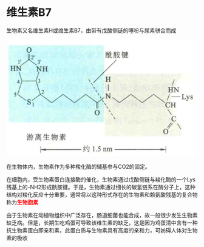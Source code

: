 # 维生素B7

生物素又名维生素H或维生素B7，由带有戊酸侧链的噻吩与尿素骈合而成

![](1.7.png)

在生物体内，生物素作为多种羧化酶的辅基参与CO2的固定。

在细胞内，受生物素蛋白连接酶的催化，生物素通过戊酸侧链与羧化酶的一个Lys残基上的-NH2形成酰胺键。于是，生物素通过细长的碳氢链系在酶分子上，这种结构对羧化反应十分重要，通常将以这种形式存在的生物素和赖氨酸残基的复合物称为<font color="Red">**生物胞素**</font>

由于生物素在动植物组织中广泛存在，肠道细菌也能合成，故一般很少发生生物素缺乏病。但是，长期生吃鸡蛋可导致该维生素的缺乏，这是因为鸡蛋清中含有一种抗生物素蛋白即亲和素，此蛋白质与生物素具有高度的亲和力，可妨碍人体对生物素的吸收